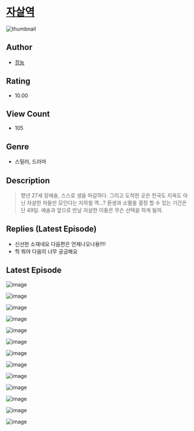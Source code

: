# [자살역](https://comic.naver.com/bestChallenge/list?titleId=810092)
![thumbnail](https://image-comic.pstatic.net/user_contents_data/challenge_comic/2023/05/23/upload_3991649650572538932_480x623.jpeg)

## Author
- [정농](https://comic.naver.com/artistTitle?id=366794)

## Rating
- 10.00

## View Count
- 105

## Genre
- 스릴러, 드라마

## Description
> 향년 27세 장예솔, 스스로 생을 마감하다. 그리고 도착한 곳은 천국도 지옥도 아닌 자살한 자들만 모인다는 지하철 역...? 환생과 소멸을 결정 할 수 있는 기간은 단 49일. 예솔과 앞으로 만날 자살한 이들은 무슨 선택을 하게 될까.

## Replies (Latest Episode)
- 신선한 소재네요 다음편은 언제나오나용!!!!
- 헉 뭐야 다음이 너무 궁금해요

## Latest Episode
![image](https://image-comic.pstatic.net/user_contents_data/challenge_comic/2023/05/23/366794/upload_3906138621303404853.jpeg)

![image](https://image-comic.pstatic.net/user_contents_data/challenge_comic/2023/05/23/366794/upload_3472336211903078962.jpeg)

![image](https://image-comic.pstatic.net/user_contents_data/challenge_comic/2023/05/23/366794/upload_7364336898617533750.jpeg)

![image](https://image-comic.pstatic.net/user_contents_data/challenge_comic/2023/05/23/366794/upload_3847817234590557235.jpeg)

![image](https://image-comic.pstatic.net/user_contents_data/challenge_comic/2023/05/23/366794/upload_3703139108640600421.jpeg)

![image](https://image-comic.pstatic.net/user_contents_data/challenge_comic/2023/05/23/366794/upload_4051380606148632931.jpeg)

![image](https://image-comic.pstatic.net/user_contents_data/challenge_comic/2023/05/23/366794/upload_3919874827755938401.jpeg)

![image](https://image-comic.pstatic.net/user_contents_data/challenge_comic/2023/05/23/366794/upload_3847307970902898480.jpeg)

![image](https://image-comic.pstatic.net/user_contents_data/challenge_comic/2023/05/23/366794/upload_7089055479626806326.jpeg)

![image](https://image-comic.pstatic.net/user_contents_data/challenge_comic/2023/05/23/366794/upload_7147838455758860642.jpeg)

![image](https://image-comic.pstatic.net/user_contents_data/challenge_comic/2023/05/23/366794/upload_7077747905250015287.jpeg)

![image](https://image-comic.pstatic.net/user_contents_data/challenge_comic/2023/05/23/366794/upload_3991378066153878070.jpeg)

![image](https://image-comic.pstatic.net/user_contents_data/challenge_comic/2023/05/23/366794/upload_3978194028347351351.jpeg)
